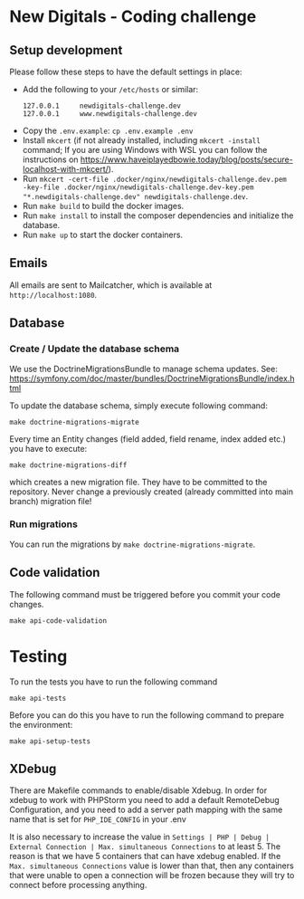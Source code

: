 # New Digitals - Coding challenge

## Setup development

Please follow these steps to have the default settings in place:

- Add the following to your `/etc/hosts` or similar:
  ```
  127.0.0.1		newdigitals-challenge.dev
  127.0.0.1		www.newdigitals-challenge.dev
  ```
- Copy the `.env.example`: `cp .env.example .env`
- Install `mkcert` (if not already installed, including `mkcert -install` command; If you are using Windows with WSL you can follow the instructions on <https://www.haveiplayedbowie.today/blog/posts/secure-localhost-with-mkcert/>).
- Run `mkcert -cert-file .docker/nginx/newdigitals-challenge.dev.pem -key-file .docker/nginx/newdigitals-challenge.dev-key.pem "*.newdigitals-challenge.dev" newdigitals-challenge.dev`.
- Run `make build` to build the docker images.
- Run `make install` to install the composer dependencies and initialize the database.
- Run `make up` to start the docker containers.

## Emails

All emails are sent to Mailcatcher, which is available at `http://localhost:1080`.

## Database

### Create / Update the database schema

We use the DoctrineMigrationsBundle to manage schema updates. See: <https://symfony.com/doc/master/bundles/DoctrineMigrationsBundle/index.html>

To update the database schema, simply execute following command:

`make doctrine-migrations-migrate`

Every time an Entity changes (field added, field rename, index added etc.) you have to execute:

`make doctrine-migrations-diff`

which creates a new migration file. They have to be committed to the repository.
Never change a previously created (already committed into main branch) migration file!

### Run migrations

You can run the migrations by `make doctrine-migrations-migrate`.

## Code validation

The following command must be triggered before you commit your code changes.

`make api-code-validation`

# Testing

To run the tests you have to run the following command

```
make api-tests
```

Before you can do this you have to run the following command to prepare the environment:

```
make api-setup-tests
```

## XDebug

There are Makefile commands to enable/disable Xdebug. In order for xdebug to work with PHPStorm you need to add a default RemoteDebug Configuration, and you need to add a server path mapping with the same name that is set for `PHP_IDE_CONFIG` in your .env

It is also necessary to increase the value in `Settings | PHP | Debug | External Connection | Max. simultaneous Connections` to at least 5. The reason is that we have 5 containers that can have xdebug enabled. If the `Max. simultaneous Connections` value is lower than that, then any containers that were unable to open a connection will be frozen because they will try to connect before processing anything.
